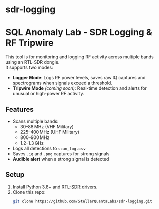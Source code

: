 # sdr-logging


# SQL Anomaly Lab - SDR Logging & RF Tripwire

This tool is for monitoring and logging RF activity across multiple bands using an RTL-SDR dongle.  
It supports two modes:
- **Logger Mode**: Logs RF power levels, saves raw IQ captures and spectrograms when signals exceed a threshold.
- **Tripwire Mode** *(coming soon)*: Real-time detection and alerts for unusual or high-power RF activity.

## Features
- Scans multiple bands:
  - 30–88 MHz (VHF Military)
  - 225–400 MHz (UHF Military)
  - 800–900 MHz
  - 1.2–1.3 GHz
- Logs all detections to `scan_log.csv`
- Saves `.iq` and `.png` captures for strong signals
- **Audible alert** when a strong signal is detected

## Setup
1. Install Python 3.8+ and [RTL-SDR drivers](https://osmocom.org/projects/rtl-sdr/wiki/rtl-sdr).
2. Clone this repo:
   ```bash
   git clone https://github.com/StellarQuantaLabs/sdr-logging.git

